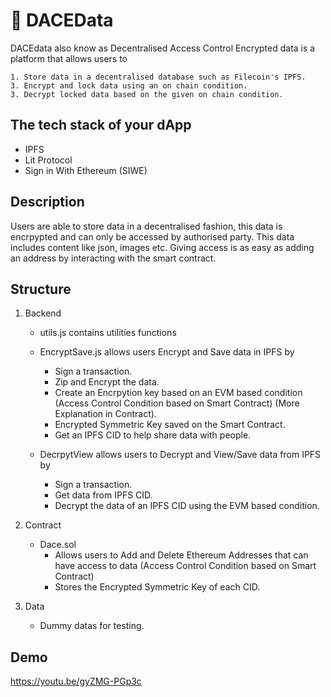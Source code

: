 # 🚀 DACEData

DACEdata also know as Decentralised Access Control Encrypted data is a platform that allows users to

    1. Store data in a decentralised database such as Filecoin's IPFS.
    3. Encrypt and lock data using an on chain condition.
    3. Decrypt locked data based on the given on chain condition.


## The tech stack of your dApp
- IPFS
- Lit Protocol
- Sign in With Ethereum (SIWE)


## Description 

Users are able to store data in a decentralised fashion, this data is encrpypted and can only be accessed by authorised party. This data includes content like json, images etc. Giving access is as easy as adding an address by interacting with the smart contract.


## Structure

1. Backend
    - utils.js contains utilities functions

    - EncryptSave.js allows users Encrypt and Save data in IPFS by
        - Sign a transaction.
        - Zip and Encrypt the data.
        - Create an Encrpytion key based on an EVM based condition (Access Control Condition based on Smart Contract) (More Explanation in Contract).
        - Encrypted Symmetric Key saved on the Smart Contract.
        - Get an IPFS CID to help share data with people.

    - DecrpytView allows users to Decrypt and View/Save data from IPFS by
        -  Sign a transaction.
        - Get data from IPFS CID.
        - Decrypt the data of an IPFS CID using the EVM based condition.
    
2. Contract
    - Dace.sol
        - Allows users to Add and Delete Ethereum Addresses that can have access to data (Access Control Condition based on Smart Contract)
        - Stores the Encrypted Symmetric Key of each CID.

3. Data
    - Dummy datas for testing.

## Demo
https://youtu.be/gyZMG-PGp3c
